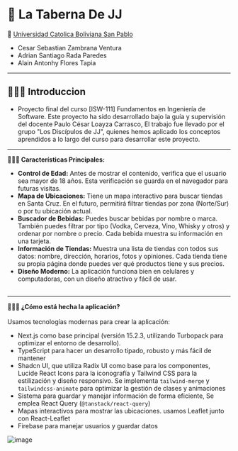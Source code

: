 # 🍺 **La Taberna De JJ**
🏫 [Universidad Catolica Boliviana San Pablo](https://scz.ucb.edu.bo/)
- Cesar Sebastian Zambrana Ventura
- Adrian Santiago Rada Paredes
- Alain Antonhy Flores Tapia
---
## 👨🏻‍🏫 Introduccion
- Proyecto final del curso [ISW-111] Fundamentos en Ingeniería de Software. Este proyecto ha sido desarrollado bajo la guía y supervisión del docente Paulo César Loayza Carrasco, El trabajo fue llevado por el grupo "Los Discípulos de JJ", quienes hemos aplicado los conceptos aprendidos a lo largo del curso para desarrollar este proyecto.
---
**🧑🏻‍💻 Características Principales:**

- **Control de Edad:** Antes de mostrar el contenido, verifica que el usuario sea mayor de 18 años. Esta verificación se guarda en el navegador para futuras visitas.
- **Mapa de Ubicaciones:** Tiene un mapa interactivo para buscar tiendas en Santa Cruz. En el futuro, permitirá filtrar tiendas por zona (Norte/Sur) o por tu ubicación actual.
- **Buscador de Bebidas:** Puedes buscar bebidas por nombre o marca. También puedes filtrar por tipo (Vodka, Cerveza, Vino, Whisky y otros) y ordenar por nombre o precio. Cada bebida muestra su información en una tarjeta.
- **Información de Tiendas:** Muestra una lista de tiendas con todos sus datos: nombre, dirección, horarios, fotos y opiniones. Cada tienda tiene su propia página donde puedes ver qué productos tiene y sus precios.
- **Diseño Moderno:** La aplicación funciona bien en celulares y computadoras, con un diseño atractivo y fácil de usar.
<br><br>
---
**👨🏻‍🔧 ¿Cómo está hecha la aplicación?**
<br><br>
Usamos tecnologías modernas para crear la aplicación:

- Next.js como base principal (versión 15.2.3, utilizando Turbopack para optimizar el entorno de desarrollo).
- TypeScript para hacer un desarrollo tipado, robusto y más fácil de mantener
- Shadcn UI, que utiliza Radix UI como base para los componentes, Lucide React Icons para la iconografía y Tailwind CSS para la estilización y diseño responsivo. Se implementa `tailwind-merge` y `tailwindcss-animate` para optimizar la gestión de clases y animaciones
- Sistema para guardar y manejar información de forma eficiente, Se emplea React Query (`@tanstack/react-query`)
- Mapas interactivos para mostrar las ubicaciones. usamos Leaflet junto con React-Leaflet
- Firebase para manejar usuarios y guardar datos
  
![image](https://github.com/user-attachments/assets/6a710274-2734-4f31-ab43-d9246ea196ec)

<br><br>
